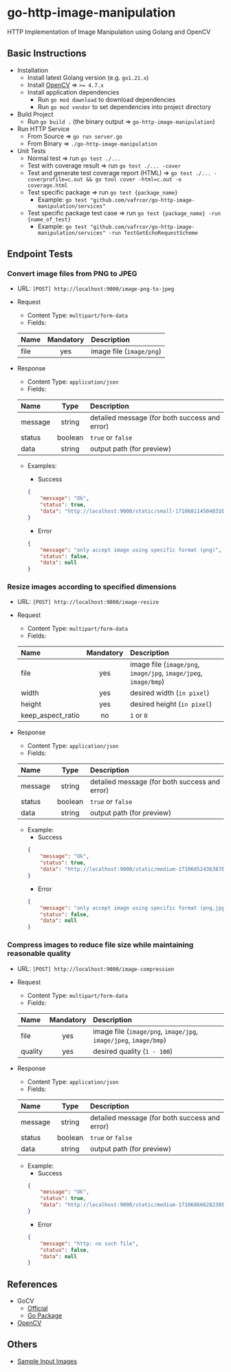 # go-http-image-manipulation
HTTP Implementation of Image Manipulation using Golang and OpenCV


## Basic Instructions
- Installation
    - Install latest Golang version (e.g. `go1.21.x`)
    - Install [OpenCV](https://gocv.io/getting-started/) => `>= 4.7.x`
    - Install application dependencies 
        - Run `go mod download` to download dependencies
        - Run `go mod vendor` to set dependencies into project directory
- Build Project
    - Run `go build .` (the binary output => `go-http-image-manipulation`)
- Run HTTP Service
    - From Source => `go run server.go` 
    - From Binary => `./go-http-image-manipulation`
- Unit Tests
    - Normal test => run `go test ./...`
    - Test with coverage result => run `go test ./... -cover` 
    - Test and generate test coverage report (HTML) => `go test ./... -coverprofile=c.out && go tool cover -html=c.out -o coverage.html`
    - Test specific package => run `go test {package_name}`
        - Example: `go test "github.com/vafrcor/go-http-image-manipulation/services"`
    - Test specific package test case => run `go test {package_name} -run {name_of_test}`
        - Example: `go test "github.com/vafrcor/go-http-image-manipulation/services" -run TestGetEchoRequestScheme`
    

## Endpoint Tests 
### Convert image files from PNG to JPEG 
- URL: `[POST] http://localhost:9000/image-png-to-jpeg` 
- Request 
    - Content Type: `multipart/form-data`
    - Fields:

    | Name  | Mandatory  |  Description |
    |:---|:---:|:---|
    | file | yes | image file (`image/png`) |

- Response
    - Content Type: `application/json`
    - Fields:

    | Name  | Type  |  Description |
    |:---|:---:|:---|
    | message | string | detailed message (for both success and error) |
    | status | boolean | `true` or `false` |  
    | data | string | output path (for preview) | 

    - Examples:
        - Success
        ```json
        {
            "message": "Ok",
            "status": true,
            "data": "http://localhost:9000/static/small-1710681145040310000-100.jpeg"
        }
        ```
        - Error

        ```json
        {
            "message": "only accept image using specific format (png)",
            "status": false,
            "data": null
        }
        ```

### Resize images according to specified dimensions
- URL: `[POST] http://localhost:9000/image-resize` 
- Request 
    - Content Type: `multipart/form-data`
    - Fields:

    | Name  | Mandatory  |  Description |
    |:---|:---:|:---|
    | file | yes | image file (`image/png`, `image/jpg`, `image/jpeg`, `image/bmp`) |
    | width | yes | desired width (`in pixel`) |
    | height | yes | desired height (`in pixel`) |
    | keep_aspect_ratio | no | `1` or `0` |

- Response
    - Content Type: `application/json`
    - Fields:

    | Name  | Type  |  Description |
    |:---|:---:|:---|
    | message | string | detailed message (for both success and error) |
    | status | boolean | `true` or `false` |  
    | data | string | output path (for preview) | 

    - Example:
        - Success
        ```json
        {
            "message": "Ok",
            "status": true,
            "data": "http://localhost:9000/static/medium-1710685243638707000-100.png"
        }
        ```
        - Error
        ```json
        {
            "message": "only accept image using specific format (png,jpg,jpeg)",
            "status": false,
            "data": null
        }
        ```

### Compress images to reduce file size while maintaining reasonable quality
- URL: `[POST] http://localhost:9000/image-compression` 
- Request 
    - Content Type: `multipart/form-data`
    - Fields:

    | Name  | Mandatory  |  Description |
    |:---|:---:|:---|
    | file | yes | image file (`image/png`, `image/jpg`, `image/jpeg`, `image/bmp`) |
    | quality | yes | desired quality (`1 - 100`) |

- Response
    - Content Type: `application/json`
    - Fields:

    | Name  | Type  |  Description |
    |:---|:---:|:---|
    | message | string | detailed message (for both success and error) |
    | status | boolean | `true` or `false` |  
    | data | string | output path (for preview) |  

    - Example:
        - Success
        ```json
        {
            "message": "Ok",
            "status": true,
            "data": "http://localhost:9000/static/medium-1710686662823893000-70.jpeg"
        }
        ```
        - Error
        ```json
        {
            "message": "http: no such file",
            "status": false,
            "data": null
        }
        ```

## References
- GoCV
    - [Official](https://gocv.io/)
    - [Go Package](https://pkg.go.dev/gocv.io/x/gocv@v0.35.0)
- [OpenCV](https://docs.opencv.org/4.x/d4/da8/group__imgcodecs.html) 

## Others
- [Sample Input Images](https://drive.google.com/drive/folders/1jnlIXRc6GhXAmOEXwd8I3Iodbuk5T0Hy?usp=sharing)
